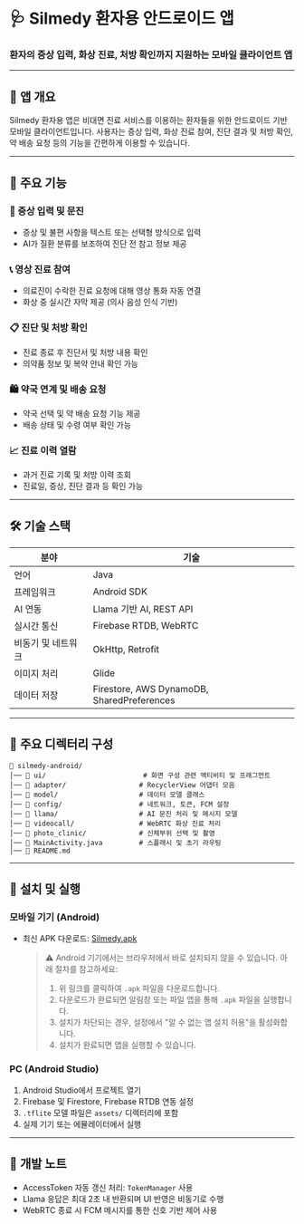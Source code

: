 # 🩺 Silmedy 환자용 안드로이드 앱

### 환자의 증상 입력, 화상 진료, 처방 확인까지 지원하는 모바일 클라이언트 앱

---

## 📌 앱 개요

Silmedy 환자용 앱은 비대면 진료 서비스를 이용하는 환자들을 위한 안드로이드 기반 모바일 클라이언트입니다. 사용자는 증상 입력, 화상 진료 참여, 진단 결과 및 처방 확인, 약 배송 요청 등의 기능을 간편하게 이용할 수 있습니다.

---

## 📱 주요 기능

### 📝 증상 입력 및 문진
- 증상 및 불편 사항을 텍스트 또는 선택형 방식으로 입력
- AI가 질환 분류를 보조하여 진단 전 참고 정보 제공

### 📞 영상 진료 참여
- 의료진이 수락한 진료 요청에 대해 영상 통화 자동 연결
- 화상 중 실시간 자막 제공 (의사 음성 인식 기반)

### 📋 진단 및 처방 확인
- 진료 종료 후 진단서 및 처방 내용 확인
- 의약품 정보 및 복약 안내 확인 가능

### 🛍 약국 연계 및 배송 요청
- 약국 선택 및 약 배송 요청 기능 제공
- 배송 상태 및 수령 여부 확인 가능

### 📈 진료 이력 열람
- 과거 진료 기록 및 처방 이력 조회
- 진료일, 증상, 진단 결과 등 확인 가능

---

## 🛠 기술 스택

| 분야            | 기술                                         |
|-----------------|--------------------------------------------|
| 언어            | Java                                       |
| 프레임워크      | Android SDK                                |
| AI 연동         | Llama 기반 AI, REST API                      |
| 실시간 통신     | Firebase RTDB, WebRTC                      |
| 비동기 및 네트워크 | OkHttp, Retrofit                           |
| 이미지 처리     | Glide                                      |
| 데이터 저장     | Firestore, AWS DynamoDB, SharedPreferences |

---

## 📂 주요 디렉터리 구성

```
📁 silmedy-android/
│── 📂 ui/                        # 화면 구성 관련 액티비티 및 프래그먼트
│── 📂 adapter/                  # RecyclerView 어댑터 모음
│── 📂 model/                    # 데이터 모델 클래스
│── 📂 config/                   # 네트워크, 토큰, FCM 설정
│── 📂 llama/                    # AI 문진 처리 및 메시지 모델
│── 📂 videocall/                # WebRTC 화상 진료 처리
│── 📂 photo_clinic/             # 신체부위 선택 및 촬영
│── 📄 MainActivity.java         # 스플래시 및 초기 라우팅
│── 📄 README.md
```

---

## 🚀 설치 및 실행

### 모바일 기기 (Android)

- 최신 APK 다운로드: [Silmedy.apk](http://43.201.73.161:8080/Silmedy.apk)

  > ⚠️ Android 기기에서는 브라우저에서 바로 설치되지 않을 수 있습니다. 아래 절차를 참고하세요:
  > 
  > 1. 위 링크를 클릭하여 `.apk` 파일을 다운로드합니다.
  > 2. 다운로드가 완료되면 알림창 또는 파일 앱을 통해 `.apk` 파일을 실행합니다.
  > 3. 설치가 차단되는 경우, 설정에서 "알 수 없는 앱 설치 허용"을 활성화합니다.
  > 4. 설치가 완료되면 앱을 실행할 수 있습니다.

### PC (Android Studio)

1. Android Studio에서 프로젝트 열기
2. Firebase 및 Firestore, Firebase RTDB 연동 설정
3. `.tflite` 모델 파일은 `assets/` 디렉터리에 포함
4. 실제 기기 또는 에뮬레이터에서 실행

---

## 🧩 개발 노트

- AccessToken 자동 갱신 처리: `TokenManager` 사용
- Llama 응답은 최대 2초 내 반환되며 UI 반영은 비동기로 수행
- WebRTC 종료 시 FCM 메시지를 통한 신호 기반 제어 사용